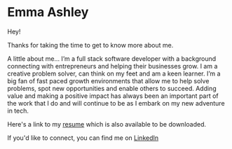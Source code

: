 # Emma Ashley
Hey! 

Thanks for taking the time to get to know more about me. 


A little about me... I’m a full stack software developer with a background connecting with entrepreneurs and helping their businesses grow.  I am a creative problem solver, can think on my feet and am a keen learner.  I’m a big fan of fast paced growth environments that allow me to help solve problems, spot new opportunities and enable others to succeed.  Adding value and making a positive impact has always been an important part of the work that I do and will continue to be as I embark on my new adventure in tech.


Here's a link to my [resume](https://github.com/emmanio/My-Resume/blob/master/CVEmmaAshley.pdf) which is also available to be downloaded.

If you'd like to connect, you can find me on [LinkedIn](https://www.linkedin.com/in/emmanioashley/)
